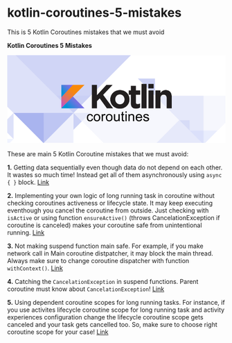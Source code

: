 # kotlin-coroutines-5-mistakes
This is 5 Kotlin Coroutines mistakes that we must avoid

**Kotlin Coroutines 5 Mistakes**

<img src="https://github.com/raheemadamboev/kotlin-coroutines-5-mistakes/blob/master/banner.png" />

These are main 5 Kotlin Coroutine mistakes that we must avoid:

**1.** Getting data sequentially even though data do not depend on each other. It wastes so much time! Instead get all of them asynchronously using `async { }` block. [Link](https://github.com/raheemadamboev/kotlin-coroutines-5-mistakes/blob/master/app/src/main/java/xyz/teamgravity/kotlincoroutines5mistakes/Mistake1.kt)

**2.** Implementing your own logic of long running task in coroutine without checking coroutines activeness or lifecycle state. It may keep executing eventhough you cancel the coroutine from outside. Just checking with `isActive` or using function `ensureActive()` (throws CancelationException if coroutine is canceled) makes your coroutine safe from unintentional running. [Link](https://github.com/raheemadamboev/kotlin-coroutines-5-mistakes/blob/master/app/src/main/java/xyz/teamgravity/kotlincoroutines5mistakes/Mistake2.kt)

**3.** Not making suspend function main safe. For example, if you make network call in Main coroutine distpatcher, it may block the main thread. Always make sure to change coroutine dispatcher with function `withContext()`. [Link](https://github.com/raheemadamboev/kotlin-coroutines-5-mistakes/blob/master/app/src/main/java/xyz/teamgravity/kotlincoroutines5mistakes/Mistake3.kt)

**4.** Catching the `CancelationException` in suspend functions. Parent coroutine must know about `CancelationException`! [Link](https://github.com/raheemadamboev/kotlin-coroutines-5-mistakes/blob/master/app/src/main/java/xyz/teamgravity/kotlincoroutines5mistakes/Mistake4.kt)

**5.** Using dependent coroutine scopes for long running tasks. For instance, if you use activites lifecycle coroutine scope for long running task and activity experiences configuration change the lifecycle coroutine scope gets canceled and your task gets cancelled too. So, make sure to choose right coroutine scope for your case! [Link](https://github.com/raheemadamboev/kotlin-coroutines-5-mistakes/blob/master/app/src/main/java/xyz/teamgravity/kotlincoroutines5mistakes/Mistake5.kt)

